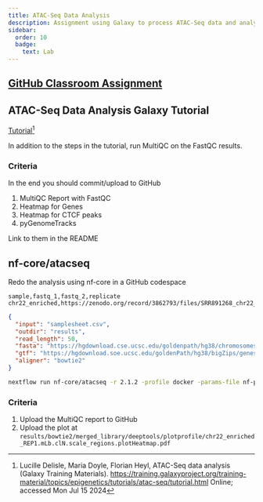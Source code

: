 ```yaml
---
title: ATAC-Seq Data Analysis
description: Assignment using Galaxy to process ATAC-Seq data and analyze it
sidebar:
  order: 10
  badge:
    text: Lab
---
```


## [GitHub Classroom Assignment](https://classroom.github.com/a/rcWXA7Je)

## ATAC-Seq Data Analysis Galaxy Tutorial

[Tutorial](https://training.galaxyproject.org/training-material/topics/epigenetics/tutorials/atac-seq/tutorial.html)[^1]

In addition to the steps in the tutorial, run MultiQC on the FastQC results.

###  Criteria

In the end you should commit/upload to GitHub

1. MultiQC Report with FastQC
2. Heatmap for Genes
3. Heatmap for CTCF peaks
4. pyGenomeTracks

Link to them in the README

## nf-core/atacseq

Redo the analysis using nf-core in a GitHub codespace

<!-- https://zenodo.org/record/3862793/files/ENCFF933NTR.bed.gz -->

```csv title="samplesheet.csv"
sample,fastq_1,fastq_2,replicate
chr22_enriched,https://zenodo.org/record/3862793/files/SRR891268_chr22_enriched_R1.fastq.gz,https://zenodo.org/record/3862793/files/SRR891268_chr22_enriched_R2.fastq.gz,1
```

```json title="nf-params.json"
{
  "input": "samplesheet.csv",
  "outdir": "results",
  "read_length": 50,
  "fasta": "https://hgdownload.cse.ucsc.edu/goldenpath/hg38/chromosomes/chr22.fa.gz",
  "gtf": "https://hgdownload.soe.ucsc.edu/goldenPath/hg38/bigZips/genes/hg38.ncbiRefSeq.gtf.gz",
  "aligner": "bowtie2"
}
```

```sh title="Run nf-core/atacseq"
nextflow run nf-core/atacseq -r 2.1.2 -profile docker -params-file nf-params.json -resume
```

### Criteria

1. Upload the MultiQC report to GitHub
2. Upload the plot at  `results/bowtie2/merged_library/deeptools/plotprofile/chr22_enriched_REP1.mLb.clN.scale_regions.plotHeatmap.pdf`

[^1]: Lucille Delisle, Maria Doyle, Florian Heyl, ATAC-Seq data analysis (Galaxy Training Materials). https://training.galaxyproject.org/training-material/topics/epigenetics/tutorials/atac-seq/tutorial.html Online; accessed Mon Jul 15 2024 
